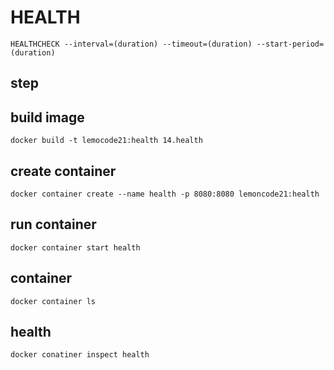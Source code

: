 # HEALTH

`HEALTHCHECK --interval=(duration) --timeout=(duration) --start-period=(duration)`

## step

## build image
`docker build -t lemocode21:health 14.health`

## create container
`docker container create --name health -p 8080:8080 lemoncode21:health`

## run container
`docker container start health`

## container
`docker container ls`

## health
`docker conatiner inspect health`